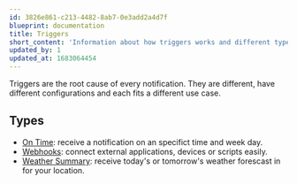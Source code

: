```yaml
---
id: 3826e861-c213-4482-8ab7-0e3add2a4d7f
blueprint: documentation
title: Triggers
short_content: 'Information about how triggers works and different types and configurations.'
updated_by: 1
updated_at: 1683064454
---
```

Triggers are the root cause of every notification. They are different, have different configurations and each fits a different use case.

## Types

- [On Time](/documentation/triggers/on-time): receive a notification on an specifict time and week day.
- [Webhooks](/documentation/triggers/webhooks): connect external applications, devices or scripts easily.
- [Weather Summary](/documentation/triggers/weather-summary): receive today's or tomorrow's weather forescast in for your location.